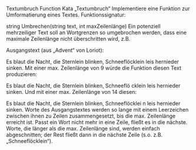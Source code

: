 Textumbruch
Function Kata „Textumbruch“
Implementiere eine Funktion zur Umformatierung eines Textes. Funktionssignatur:

string Umbrechen(string text, int maxZeilenlänge)
Ein potenziell mehrzeiliger Text soll an Wortgrenzen so umgebrochen werden, dass eine maximale Zeilenlänge nicht überschritten wird, z.B.

Ausgangstext (aus „Advent“ von Loriot):

Es blaut die Nacht,
die Sternlein blinken,
Schneeflöcklein leis hernieder sinken.
Mit einer max. Zeilenlänge von 9 würde die Funktion diesen Text produzieren:

Es blaut
die
Nacht,
die
Sternlein
blinken,
Schneeflö
cklein
leis
hernieder
sinken.
Und mit einer max. Zeilenlänge von 14 diesen:

Es blaut die
Nacht, die
Sternlein
blinken,
Schneeflöcklei
n leis
hernieder
sinken.
Worte des Ausgangstextes werden so lange mit einem Leerzeichen zwischen ihnen zu Zeilen zusammengesetzt, bis die max. Zeilenlänge erreicht ist. Passt ein Wort nicht mehr in eine Zeile, fließt es in die nächste. Worte, die länger als die max. Zeilenlänge sind, werden einfach abgeschnitten; der Rest fließt dann in die nächste Zeile (s.o. z.B. „Schneeflöcklein“).